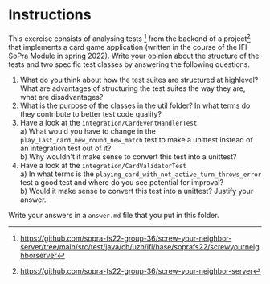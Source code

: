<!--NO_HARDWRAPS-->

# Instructions

This exercise consists of analysing tests [^1] from the backend of a project[^2] that implements a card game 
application (written in the course of the IFI SoPra Module in spring 2022). Write your opinion about the
structure of the tests and two specific test classes by answering the following questions.

1. What do you think about how the test suites are structured at highlevel? What are advantages of structuring the test suites the way they are, what are disadvantages?
8. What is the purpose of the classes in the util folder? In what terms do they contribute to better test code quality?
3. Have a look at the `integration/CardEventHandlerTest`.  
   a) What would you have to change in the `play_last_card_new_round_new_match` test to make a unittest instead of an integration test out of it?  
   b) Why wouldn't it make sense to convert this test into a unittest?
4. Have a look at the `integration/CardValidatorTest`  
   a) In what terms is the `playing_card_with_not_active_turn_throws_error` test a good test and where do you see potential for improval?  
   b) Would it make sense to convert this test into a unittest? Justify your answer.

Write your answers in a `answer.md` file that you put in this folder.

[^1]: https://github.com/sopra-fs22-group-36/screw-your-neighbor-server/tree/main/src/test/java/ch/uzh/ifi/hase/soprafs22/screwyourneighborserver  
[^2]: https://github.com/sopra-fs22-group-36/screw-your-neighbor-server

